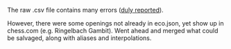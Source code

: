 The raw .csv file contains many errors ([duly reported](https://github.com/Destaq/chess-graph/issues/61)).

However, there were some openings not already in eco.json, yet show up in chess.com (e.g. Ringelbach Gambit). Went ahead and merged what could be salvaged, along with aliases and interpolations.